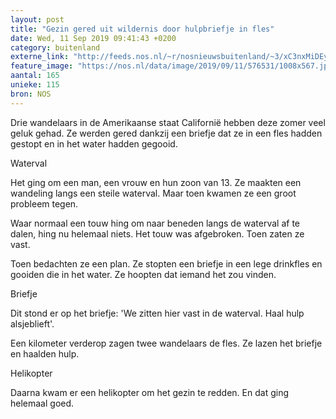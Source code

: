 ```yaml
---
layout: post
title: "Gezin gered uit wildernis door hulpbriefje in fles"
date: Wed, 11 Sep 2019 09:41:43 +0200
category: buitenland
externe_link: "http://feeds.nos.nl/~r/nosnieuwsbuitenland/~3/xC3nxMiDEy4/2301220"
feature_image: "https://nos.nl/data/image/2019/09/11/576531/1008x567.jpg"
aantal: 165
unieke: 115
bron: NOS
---
```


<p>Drie wandelaars in de Amerikaanse staat Californië hebben deze zomer veel geluk gehad. Ze werden gered dankzij een briefje dat ze in een fles hadden gestopt en in het water hadden gegooid.</p>
<p>Waterval</p>
<p>Het ging om een man, een vrouw en hun zoon van 13. Ze maakten een wandeling langs een steile waterval. Maar toen kwamen ze een groot probleem tegen.</p>
<p>Waar normaal een touw hing om naar beneden langs de waterval af te dalen, hing nu helemaal niets. Het touw was afgebroken. Toen zaten ze vast.</p>
<p>Toen bedachten ze een plan. Ze stopten een briefje in een lege drinkfles en gooiden die in het water. Ze hoopten dat iemand het zou vinden.</p>
<p>Briefje</p>
<p>Dit stond er op het briefje: 'We zitten hier vast in de waterval. Haal hulp alsjeblieft'.</p>
<p>Een kilometer verderop zagen twee wandelaars de fles. Ze lazen het briefje en haalden hulp.</p>
<p>Helikopter</p>
<p>Daarna kwam er een helikopter om het gezin te redden. En dat ging helemaal goed.</p><img src="http://feeds.feedburner.com/~r/nosnieuwsbuitenland/~4/xC3nxMiDEy4" height="1" width="1" alt=""/>

